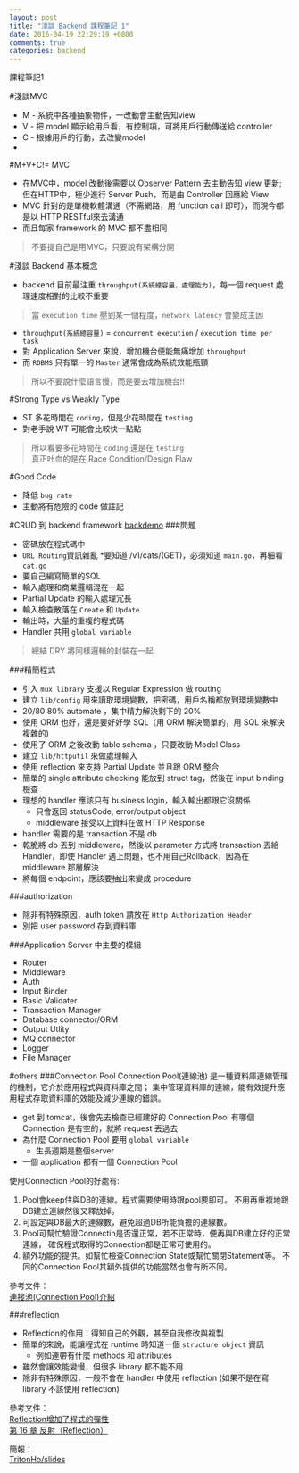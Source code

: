 ```yaml
---
layout: post
title: "淺談 Backend 課程筆記 1"
date: 2016-04-19 22:29:19 +0800
comments: true
categories: backend
---
```


課程筆記1

<!-- more -->

#淺談MVC
* M - 系統中各種抽象物件，一改動會主動告知view 
* V - 把 model 顯示給用戶看，有控制項，可將用戶行動傳送給 controller
* C - 根據用戶的行動，去改變model
* 
#M+V+C!= MVC
* 在MVC中，model 改動後需要以 Observer Pattern 去主動告知 view 更新; 但在HTTP中，極少進行 Server Push，而是由 Controller 回應給 View
* MVC 針對的是單機軟體溝通（不需網路，用 function call 即可），而現今都是以 HTTP  RESTful來去溝通
* 而且每家 framework 的 MVC 都不盡相同

>不要提自己是用MVC，只要說有架構分開


#淺談 Backend 基本概念
* backend 目前最注重 `throughput(系統總容量，處理能力)`，每一個 request 處理速度相對的比較不重要 
>當 `execution time` 壓到某一個程度，`network latency` 會變成主因 
* `throughput(系統總容量)` = `concurrent execution` / `execution time per task`
* 對 Application Server 來說，增加機台便能無痛增加 `throughput`
* 而 `RDBMS` 只有單一的 `Master` 通常會成為系統效能瓶頸

>所以不要說什麼語言慢，而是要去增加機台!!

#Strong Type vs Weakly Type
* ST 多花時間在 `coding`，但是少花時間在 `testing`
* 對老手說 WT 可能會比較快一點點

>所以看要多花時間在 `coding` 還是在 `testing`  
>真正吐血的是在 Race Condition/Design Flaw

#Good Code
* 降低 `bug rate`
* 主動將有危險的 code 做註記

#CRUD 到 backend framework
[backdemo](https://github.com/TritonHo/demo)
###問題
* 密碼放在程式碼中 
* `URL Routing`資訊雜亂
	*要知道 /v1/cats/(GET)，必須知道 `main.go`，再細看 `cat.go`
* 要自己編寫簡單的SQL
* 輸入處理和商業邏輯混在一起
* Partial Update 的輸入處理冗長
* 輸入檢查散落在 `Create` 和 `Update`
* 輸出時，大量的重複的程式碼
* Handler 共用 `global variable`

>總結 DRY 將同樣邏輯的封裝在一起

###精簡程式
* 引入 `mux library` 支援以 Regular Expression 做 routing
* 建立 `lib/config` 用來讀取環境變數，把密碼，用戶名稱都放到環境變數中
* 20/80 80% automate ，集中精力解決剩下的 20%
* 使用 ORM 也好，還是要好好學 SQL（用 ORM 解決簡單的，用 SQL 來解決複雜的)
* 使用了 ORM 之後改動 table schema ，只要改動 Model Class
* 建立 `lib/httputil` 來做處理輸入
* 使用 reflection 來支持 Partial Update 並且跟 ORM 整合
* 簡單的 single attribute checking 能放到 struct tag，然後在 input binding 檢查
* 理想的 handler 應該只有 business login，輸入輸出都跟它沒關係
	* 只會返回 statusCode, error/output object
	* middleware 接受以上資料在做 HTTP Response
* handler 需要的是 transaction 不是 db
* 乾脆將 db 丟到 middleware，然後以 parameter 方式將 transaction 丟給 Handler，即使 Handler 遇上問題，也不用自己Rollback，因為在 middleware 那層解決
* 將每個 endpoint，應該要抽出來變成 procedure

###authorization
* 除非有特殊原因，auth token 請放在 `Http Authorization Header`
* 別把 user password 存到資料庫

###Application Server 中主要的模組
* Router
* Middleware
* Auth
* Input Binder
* Basic Validater
* Transaction Manager
* Database connector/ORM
* Output Utlity
* MQ connector
* Logger
* File Manager

#others
###Connection Pool
Connection Pool(連線池) 是一種資料庫連線管理的機制，它介於應用程式與資料庫之間；
集中管理資料庫的連線，能有效提升應用程式存取資料庫的效能及減少連線的錯誤。

* get 到 tomcat，後會先去檢查已經建好的 Connection Pool 有哪個 Connection 是有空的，就將 request 丟過去
* 為什麼 Connection Pool 要用 `global variable`
	* 生長週期是整個server
* 一個 application 都有一個 Connection Pool

使用Connection Pool的好處有:  

1. Pool會keep住與DB的連線。程式需要使用時跟pool要即可。
不用再重複地跟DB建立連線然後又釋放掉。
2. 可設定與DB最大的連線數，避免超過DB所能負擔的連線數。
3. Pool可幫忙驗證Connectin是否還正常，若不正常時，便再與DB建立好的正常連線，
確保程式取得的Connection都是正常可使用的。
4. 額外功能的提供。如幫忙檢查Connection State或幫忙關閉Statement等。
不同的Connection Pool其額外提供的功能當然也會有所不同。

參考文件：  
[連接池(Connection Pool)介紹](http://peggg327.blogspot.tw/2014/11/connection-pool.html)


###reflection
* Reflection的作用：得知自己的外觀，甚至自我修改與複製
* 簡單的來說，能讓程式在 runtime 時知道一個 `structure object` 資訊
	* 例如連帶有什麼 methods 和 attributes
* 雖然會讓效能變慢，但很多 library 都不能不用 
* 除非有特殊原因，一般不會在 handler 中使用 reflection (如果不是在寫 library 不該使用 reflection)

參考文件：  
[Reflection增加了程式的彈性](http://www.ithome.com.tw/node/57227)  
[第 16 章 反射（Reflection）](https://github.com/JustinSDK/JavaSE6Tutorial/blob/master/docs/CH16.md)

簡報：  
[TritonHo/slides](https://github.com/TritonHo/slides)
